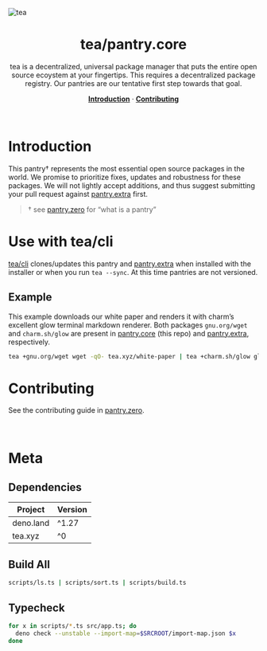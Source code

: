 ![tea](https://tea.xyz/banner.png)

<h1 align="center">tea/<strong>pantry.core</strong></h1>
<p align="center">
  tea is a decentralized, universal package manager that puts the entire open source ecoystem at your fingertips. This requires a decentralized package registry. Our pantries are our tentative first step towards that goal.
</p>

<p align="center">
  <a href="#introduction"><strong>Introduction</strong></a> ·
  <a href="#contributing"><strong>Contributing</strong></a>
</p>
&nbsp;

# Introduction

This pantry† represents the most essential open source packages in the world.
We promise to prioritize fixes, updates and robustness for these packages.
We will not lightly accept additions, and thus suggest submitting your pull
request against [pantry.extra] first.

> † see [pantry.zero] for “what is a pantry”

# Use with tea/cli

[tea/cli] clones/updates this pantry and [pantry.extra] when installed with the
installer or when you run `tea --sync`. At this time pantries are not
versioned.

## Example
This example downloads our white paper and renders it with charm’s excellent glow terminal markdown renderer. Both packages `gnu.org/wget` and `charm.sh/glow` are present in [pantry.core] (this repo) and [pantry.extra], respectively. 
```sh
tea +gnu.org/wget wget -qO- tea.xyz/white-paper | tea +charm.sh/glow glow -
```

# Contributing

See the contributing guide in [pantry.zero].


&nbsp;


# Meta
## Dependencies

|   Project   | Version |
|-------------|---------|
| deno.land   | ^1.27   |
| tea.xyz     | ^0      |

## Build All

```sh
scripts/ls.ts | scripts/sort.ts | scripts/build.ts
```

## Typecheck

```sh
for x in scripts/*.ts src/app.ts; do
  deno check --unstable --import-map=$SRCROOT/import-map.json $x
done
```

[pantry.zero]: https://github.com/teaxyz/pantry.zero#contributing
[pantry.core]: https://github.com/teaxyz/pantry.core
[pantry.extra]: https://github.com/teaxyz/pantry.extra
[tea/cli]: https://github.com/teaxyz/cli
